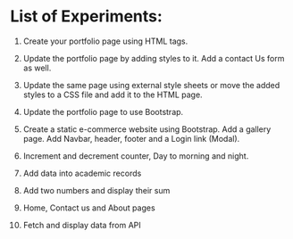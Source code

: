# List of Experiments:

1. Create your portfolio page using HTML tags.

2. Update the portfolio page by adding styles to it. Add a contact Us form as well.

3. Update the same page using external style sheets or move the added styles to a CSS file and add it to the HTML page.

4. Update the portfolio page to use Bootstrap.

5. Create a static e-commerce website using Bootstrap. Add a gallery page. Add Navbar, header, footer and a Login link (Modal).

6. Increment and decrement counter, Day to morning and night.

7. Add data into academic records

8. Add two numbers and display their sum

9. Home, Contact us and About pages

10. Fetch and display data from API
